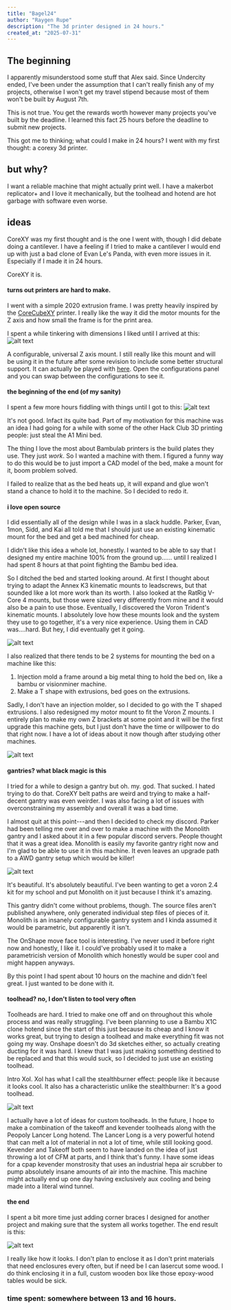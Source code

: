 ```yaml
---
title: "Bagel24"
author: "Raygen Rupe"
description: "The 3d printer designed in 24 hours."
created_at: "2025-07-31"
---
```


## The beginning

I apparently misunderstood some stuff that Alex said. Since Undercity ended, I've been under the assumption that I can't really finish any of my projects, otherwise I won't get my travel stipend because most of them won't be built by August 7th.

This is not true. You get the rewards worth however many projects you've built by the deadline. I learned this fact 25 hours before the deadline to submit new projects.

This got me to thinking; what could I make in 24 hours? I went with my first thought: a corexy 3d printer.

## but why?

I want a reliable machine that might actually print well. I have a makerbot replicator+ and I love it mechanically, but the toolhead and hotend are hot garbage with software even worse.

## ideas

CoreXY was my first thought and is the one I went with, though I did debate doing a cantilever. I have a feeling if I tried to make a cantilever I would end up with just a bad clone of Evan Le's Panda, with even more issues in it. Especially if I made it in 24 hours.

CoreXY it is.

#### turns out printers are hard to make.

I went with a simple 2020 extrusion frame. I was pretty heavily inspired by the [CoreCubeXY](https://github.com/timwieder1509/CoreCubeXY/tree/main) printer. I really like the way it did the motor mounts for the Z axis and how small the frame is for the print area.

I spent a while tinkering with dimensions I liked until I arrived at this:
![alt text](first-z-mount.png)

A configurable, universal Z axis mount. I still really like this mount and will be using it in the future after some revision to include some better structural support.
It can actually be played with [here](https://cad.onshape.com/documents/a25eb3393e530945c6474152/v/4382de752dc8200055f98b9c/e/8e87c3cf104fce85c0c0c45a). Open the configurations panel and you can swap between the configurations to see it.

#### the beginning of the end (of my sanity)

I spent a few more hours fiddling with things until I got to this:
![alt text](the-first-bad-one.png)

It's not good. Infact its quite bad. Part of my motivation for this machine was an idea I had going for a while with some of the other Hack Club 3D printing people: just steal the A1 Mini bed.

The thing I love the most about Bambulab printers is the build plates they use. They just _work_. So I wanted a machine with them. I figured a funny way to do this would be to just import a CAD model of the bed, make a mount for it, boom problem solved.

I failed to realize that as the bed heats up, it will expand and glue won't stand a chance to hold it to the machine. So I decided to redo it.

#### i love open source

I did essentially all of the design while I was in a slack huddle. Parker, Evan, 1mon, Sidd, and Kai all told me that I should just use an existing kinematic mount for the bed and get a bed machined for cheap.

I didn't like this idea a whole lot, honestly. I wanted to be able to say that I designed my entire machine 100% from the ground up...... until I realized I had spent 8 hours at that point fighting the Bambu bed idea.

So I ditched the bed and started looking around. At first I thought about trying to adapt the Annex K3 kinematic mounts to leadscrews, but that sounded like a lot more work than its worth. I also looked at the RatRig V-Core 4 mounts, but those were sized very differently from mine and it would also be a pain to use those. Eventually, I discovered the Voron Trident's kinematic mounts. I absolutely love how these mounts look and the system they use to go together, it's a very nice experience. Using them in CAD was....hard. But hey, I did eventually get it going.

![alt text](bed-mount.png)

I also realized that there tends to be 2 systems for mounting the bed on a machine like this:

1. Injection mold a frame around a big metal thing to hold the bed on, like a bambu or visionminer machine.
2. Make a T shape with extrusions, bed goes on the extrusions.

Sadly, I don't have an injection molder, so I decided to go with the T shaped extrusions. I also redesigned my motor mount to fit the Voron Z mounts. I entirely plan to make my own Z brackets at some point and it will be the first upgrade this machine gets, but I just don't have the time or willpower to do that right now. I have a lot of ideas about it now though after studying other machines.

![alt text](z-gantry.png)

#### gantries? what black magic is this

I tried for a while to design a gantry but oh. my. god. That sucked. I hated trying to do that. CoreXY belt paths are weird and trying to make a half-decent gantry was even weirder. I was also facing a lot of issues with overconstraining my assembly and overall it was a bad time.

I almost quit at this point---and then I decided to check my discord. Parker had been telling me over and over to make a machine with the Monolith gantry and I asked about it in a few popular discord servers. People thought that it was a great idea. Monolith is easily my favorite gantry right now and I'm glad to be able to use it in this machine. It even leaves an upgrade path to a AWD gantry setup which would be killer!

![alt text](monolith.png)

It's beautiful. It's absolutely beautiful. I've been wanting to get a voron 2.4 kit for my school and put Monolith on it just because I think it's amazing.

This gantry didn't come without problems, though. The source files aren't published anywhere, only generated individual step files of pieces of it. Monolith is an insanely configurable gantry system and I kinda assumed it would be parametric, but apparently it isn't.

The OnShape move face tool is interesting. I've never used it before right now and honestly, I like it. I could've probably used it to make a parametricish version of Monolith which honestly would be super cool and might happen anyways.

By this point I had spent about 10 hours on the machine and didn't feel great. I just wanted to be done with it.

#### toolhead? no, I don't listen to tool very often

Toolheads are hard. I tried to make one off and on throughout this whole process and was really struggling. I've been planning to use a Bambu X1C clone hotend since the start of this just because its cheap and I know it works great, but trying to design a toolhead and make everything fit was not going my way. Onshape doesn't do 3d sketches either, so actually creating ducting for it was hard. I knew that I was just making something destined to be replaced and that this would suck, so I decided to just use an existing toolhead.

Intro Xol. Xol has what I call the stealthburner effect: people like it because it looks cool. It also has a characteristic unlike the stealthburner: It's a good toolhead.

![alt text](xol.png)

I actually have a lot of ideas for custom toolheads. In the future, I hope to make a combination of the takeoff and kevender toolheads along with the Peopoly Lancer Long hotend. The Lancer Long is a very powerful hotend that can melt a lot of material in not a lot of time, while still looking good. Kevender and Takeoff both seem to have landed on the idea of just throwing a lot of CFM at parts, and I think that's funny. I have some ideas for a cpap kevender monstrosity that uses an industrial hepa air scrubber to pump absolutely insane amounts of air into the machine. This machine might actually end up one day having exclusively aux cooling and being made into a literal wind tunnel.

#### the end

I spent a bit more time just adding corner braces I designed for another project and making sure that the system all works together. The end result is this:

![alt text](it-isnt-a-trident-i-swear-to-orpheus.png)

I really like how it looks. I don't plan to enclose it as I don't print materials that need enclosures every often, but if need be I can lasercut some wood. I do think enclosing it in a full, custom wooden box like those epoxy-wood tables would be sick.

### time spent: somewhere between 13 and 16 hours.
